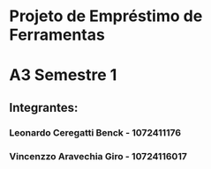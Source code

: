 # Projeto de Empréstimo de Ferramentas
# A3 Semestre 1
## Integrantes:
### Leonardo Ceregatti Benck - 1072411176
### Vincenzzo Aravechia Giro - 10724116017
